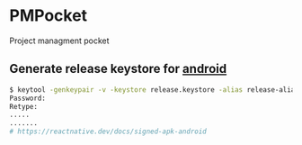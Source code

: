 # PMPocket

Project managment pocket

## Generate release keystore for [android](https://reactnative.dev/docs/signed-apk-android)

```bash
$ keytool -genkeypair -v -keystore release.keystore -alias release-alias -keyalg RSA -keysize 2048 -validity 10000
Password:
Retype:
.....
.......
# https://reactnative.dev/docs/signed-apk-android
```

